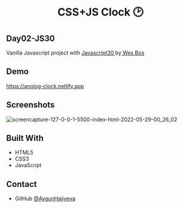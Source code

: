 <h1 align="center">CSS+JS Clock 🕑</h1>

## Day02-JS30

Vanilla Javascript project with <a href="https://courses.wesbos.com/account/access/6286e0bc8ed39952696cf624">
      Javascript30
    </a> by<a href="https://wesbos.com/">
     Wes Bos
    </a>

## Demo
https://anolog-clock.netlify.app

## Screenshots
![screencapture-127-0-0-1-5500-index-html-2022-05-29-00_26_02](https://user-images.githubusercontent.com/99952793/170842328-c22db7b6-e19f-4be1-84fe-5bc01ed462c6.png)
## Built With
  <ul>
      <li>HTML5</li> 
      <li>CSS3</li> 
      <li>JavaScript</li> 
   </ul>

## Contact

- GitHub [@AygunHajiyeva](https://https://github.com/AygunHajiyeva)
